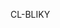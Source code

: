 CL-BLIKY
<title>


I 'm writting this using a self rolled blog engine called cl-bliky. I'm indebted to an excellent
[tutorial](http://roeim.net/vetle/docs/cl-webapp-intro/) put together by [Vetle Roeim](http://roeim.net/vetle/). 
Vetle's goal was obviously to put together a compelling tutorial and he succeeded. 
I had different goals.

<split>

First was to use lisp in a small programming project.
Secondly, I wanted to use something very simple, which I could easily customize.
In addition I wanted to use github pages [github pages](http://pages.github.com) as a publishing platform.


cl-bliky , [as per](http://roeim.net/vetle/docs/cl-webapp-intro/) is a simple 
[hunchentoot](http://www.weitz.de/hunchentoot/) web server. 
[elephant](http://common-lisp.net/project/elephant/) with [Berley DB](http://www.oracle.com/technology/products/berkeley-db/index.html) is used to store the posts 
on the local disk. 

Posts can be written in html and markdown. 
I'm using [cl-markdown](http://common-lisp.net/project/cl-markdown/) to translate markdown to html.

Posts can be edited or uploaded using a web interface. 

Pushing the posts to the local or remote git repository is straight forward. I used sbcl's proprietary 
sb-ext to accomplish this. I haven't tried to use other lisp implenmentations.

Posts can be recreated from the git repo. I do this by sprinkling the html generated by bliky with various 
"<div id=.." tags. That allows me to indentify the various pieces I need to recreate the underlying object. 
I use [cl-html-parse](http://www.cliki.net/CL-HTML-Parse) to do this, 
  followed by [htmlgen](http://www.cliki.net/htmlgen) to recreate the html in the posts. 

There is some loss in fidelity, since I don't translate the html back to markdown. 
Also, things delimited by brackets <> are interpreted as tags by the 
[cl-html-parse](http://www.cliki.net/CL-HTML-Parse)
